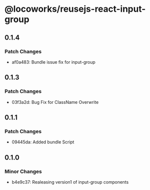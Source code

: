 # @locoworks/reusejs-react-input-group

## 0.1.4

### Patch Changes

- af0a483: Bundle issue fix for input-group

## 0.1.3

### Patch Changes

- 03f3a2d: Bug Fix for ClassName Overwrite

## 0.1.1

### Patch Changes

- 09445da: Added bundle Script

## 0.1.0

### Minor Changes

- b4e9c37: Realeasing version1 of input-group components
